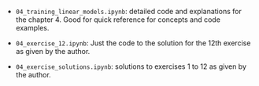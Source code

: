 - `04_training_linear_models.ipynb`: detailed code and explanations for the chapter 4. Good for quick reference for concepts and code examples.

- `04_exercise_12.ipynb`: Just the code to the solution for the 12th exercise as given by the author.

- `04_exercise_solutions.ipynb`: solutions to exercises 1 to 12 as given by the author.
